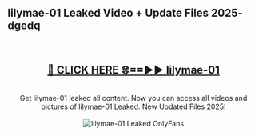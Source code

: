 <h2>lilymae-01 Leaked Video + Update Files 2025- dgedq</h2>
<br>
<div align="center">
<h2><a href="https://libra.edu.pl?lilymae-01" rel="nofollow">🔴 CLICK HERE 🌐==►► lilymae-01</a></h2>
<br>
Get lilymae-01 leaked all content. Now you can access all videos and pictures of lilymae-01 Leaked. New Updated Files 2025!
<br>
<br>
<a href="https://libra.edu.pl?lilymae-01" rel="nofollow" data-target="animated-image.originalLink"><img src="https://i.ibb.co.com/WyWwxjT/player-gif2.gif" alt="lilymae-01 Leaked OnlyFans" style="max-width: 100%; display: inline-block;" data-target="animated-image.originalImage"></a>
</div>
<br>